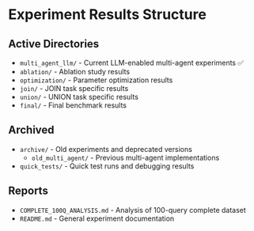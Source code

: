 # Experiment Results Structure

## Active Directories
- `multi_agent_llm/` - Current LLM-enabled multi-agent experiments ✅
- `ablation/` - Ablation study results
- `optimization/` - Parameter optimization results
- `join/` - JOIN task specific results
- `union/` - UNION task specific results
- `final/` - Final benchmark results

## Archived
- `archive/` - Old experiments and deprecated versions
  - `old_multi_agent/` - Previous multi-agent implementations
- `quick_tests/` - Quick test runs and debugging results

## Reports
- `COMPLETE_100Q_ANALYSIS.md` - Analysis of 100-query complete dataset
- `README.md` - General experiment documentation
